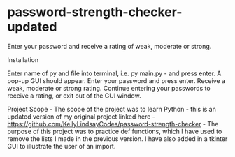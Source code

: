 # password-strength-checker-updated

Enter your password and receive a rating of weak, moderate or strong.

Installation

Enter name of py and file into terminal, i.e. py main.py - and press enter.
A pop-up GUI should appear. 
Enter your password and press enter.
Receive a weak, moderate or strong rating.
Continue entering your passwords to receive a rating, or exit out of the GUI window. 

Project Scope - The scope of the project was to learn Python - this is an updated version of my original project linked here -
https://github.com/KellyLindsayCodes/password-strength-checker -
The purpose of this project was to practice def functions, which I have used to remove the lists I made in the previous version. 
I have also added in a tkinter GUI to illustrate the user of an import. 
